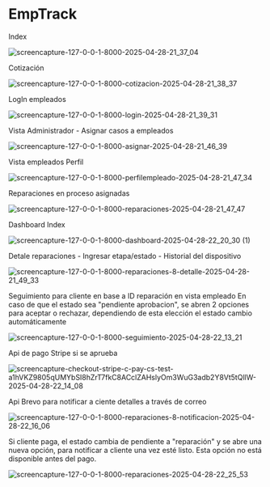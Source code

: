 # EmpTrack

Index


![screencapture-127-0-0-1-8000-2025-04-28-21_37_04](https://github.com/user-attachments/assets/3d942d2f-fa18-4ad5-9874-9683577de837)

Cotización

![screencapture-127-0-0-1-8000-cotizacion-2025-04-28-21_38_37](https://github.com/user-attachments/assets/ac8609df-a6f4-4ed7-9327-b203e5dafb7a)

LogIn empleados

![screencapture-127-0-0-1-8000-login-2025-04-28-21_39_31](https://github.com/user-attachments/assets/04b7a3b2-c54a-4f28-a822-6fc9b3386b1b)

Vista Administrador - Asignar casos a empleados

![screencapture-127-0-0-1-8000-asignar-2025-04-28-21_46_39](https://github.com/user-attachments/assets/664fca69-f2ca-4bad-ba7e-e2310bcecd93)

Vista empleados
Perfil


![screencapture-127-0-0-1-8000-perfilempleado-2025-04-28-21_47_34](https://github.com/user-attachments/assets/efd68479-c6d2-4e57-967c-e273e357c18c)

Reparaciones en proceso asignadas

![screencapture-127-0-0-1-8000-reparaciones-2025-04-28-21_47_47](https://github.com/user-attachments/assets/e4143307-2f77-4fa0-a8f9-3cfcae1c9246)

Dashboard Index

![screencapture-127-0-0-1-8000-dashboard-2025-04-28-22_20_30 (1)](https://github.com/user-attachments/assets/06af96a8-d622-4947-85a3-44e5efcc250d)

Detale reparaciones - Ingresar etapa/estado - Historial del dispositivo

![screencapture-127-0-0-1-8000-reparaciones-8-detalle-2025-04-28-21_49_33](https://github.com/user-attachments/assets/2a39f616-529c-42f7-a25d-21b7636dbec7)


Seguimiento para cliente en base a ID reparación en vista empleado
En caso de que el estado sea "pendiente aprobacion", se abren 2 opciones para aceptar o rechazar, dependiendo de esta elección el estado cambio automáticamente

![screencapture-127-0-0-1-8000-seguimiento-2025-04-28-22_13_21](https://github.com/user-attachments/assets/a53c4ffb-ba2b-4076-b2ca-a56f7acda8e1)

Api de pago Stripe si se aprueba

![screencapture-checkout-stripe-c-pay-cs-test-a1hVKZ9805qUMYbSI8hZrT7fkC8ACclZAHslyOm3WuG3adb2Y8Vt5tQllW-2025-04-28-22_14_08](https://github.com/user-attachments/assets/457ded85-fed4-4373-8d37-bd0c8e7c3d08)

Api Brevo para notificar a ciente detalles a través de correo

![screencapture-127-0-0-1-8000-reparaciones-8-notificacion-2025-04-28-22_16_06](https://github.com/user-attachments/assets/f5c8bb27-bba0-4df3-9e80-a6167a48f7c8)

Si cliente paga, el estado cambia de pendiente a "reparación" y se abre una nueva opción, para notificar a cliente una vez esté listo. Esta opción no está disponible antes del pago.

![screencapture-127-0-0-1-8000-reparaciones-2025-04-28-22_25_53](https://github.com/user-attachments/assets/eda60c6c-5e95-4410-b145-cbbda7f89615)


